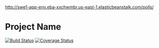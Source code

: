 http://swe1-app-env.eba-xxchwmbr.us-east-1.elasticbeanstalk.com/polls/

# Project Name

[![Build Status](https://travis-ci.com/ad6641/sweapp1.svg?branch=main)](https://travis-ci.com/ad6641/sweapp1)
[![Coverage Status](https://coveralls.io/repos/github/ad6641/sweapp1/badge.svg?branch=main)](https://coveralls.io/github/ad6641/sweapp1?branch=main)
